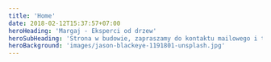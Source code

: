 ```yaml
---
title: 'Home'
date: 2018-02-12T15:37:57+07:00
heroHeading: 'Margaj - Eksperci od drzew'
heroSubHeading: 'Strona w budowie, zapraszamy do kontaktu mailowego i telefonicznego'
heroBackground: 'images/jason-blackeye-1191801-unsplash.jpg'
---
```

